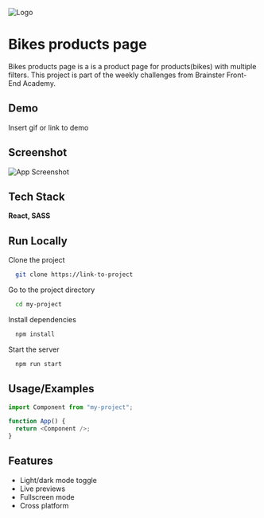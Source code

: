 ![Logo](https://dev-to-uploads.s3.amazonaws.com/uploads/articles/th5xamgrr6se0x5ro4g6.png)

# Bikes products page

Bikes products page is a is a product page for products(bikes) with multiple filters.
This project is part of the weekly challenges from Brainster Front-End Academy.

## Demo

Insert gif or link to demo

## Screenshot

![App Screenshot](https://via.placeholder.com/468x300?text=App+Screenshot+Here)

## Tech Stack

**React, SASS**

## Run Locally

Clone the project

```bash
  git clone https://link-to-project
```

Go to the project directory

```bash
  cd my-project
```

Install dependencies

```bash
  npm install
```

Start the server

```bash
  npm run start
```

## Usage/Examples

```javascript
import Component from "my-project";

function App() {
  return <Component />;
}
```

## Features

- Light/dark mode toggle
- Live previews
- Fullscreen mode
- Cross platform
